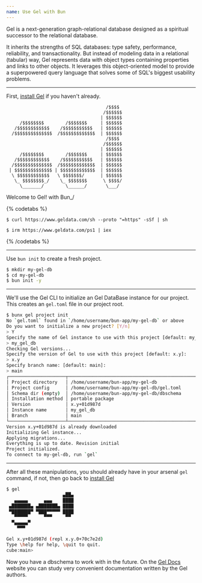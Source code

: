 ```yaml
---
name: Use Gel with Bun
---
```


Gel is a next-generation graph-relational database designed as a spiritual successor to the relational database.

It inherits the strengths of SQL databases: type safety, performance, reliability, and transactionality. But instead of modeling data in a relational (tabular) way, Gel represents data with object types containing properties and links to other objects. It leverages this object-oriented model to provide a superpowered query language that solves some of SQL's biggest usability problems.

---

First, [install Gel](https://www.geldata.com/) if you haven't already.

                                         /$$$$
                                        /$$$$$$
                                       | $$$$$$
         /$$$$$$$$        /$$$$$$$     | $$$$$$
       /$$$$$$$$$$$$    /$$$$$$$$$$$   | $$$$$$
      /$$$$$$$$$$$$$$  /$$$$$$$$$$$$$  | $$$$$$
                                         /$$$$
                                        /$$$$$$
                                       | $$$$$$
         /$$$$$$$$        /$$$$$$$     | $$$$$$
       /$$$$$$$$$$$$    /$$$$$$$$$$$   | $$$$$$
      /$$$$$$$$$$$$$$  /$$$$$$$$$$$$$  | $$$$$$
     | $$$$$$$$$$$$$$ | $$$$$$$$$$$$$  | $$$$$$
      \ $$$$$$$$$$$$   \ $$$$$$$/      | $$$$$$
       \_ $$$$$$$$_/    \_ $$$$$$$      \ $$$$/
         \_______/        \______/       \___/

Welcome to Gel! with Bun\_/

{% codetabs %}

```sh#Linux/macOS
$ curl https://www.geldata.com/sh --proto "=https" -sSf | sh
```

```sh#Windows
$ irm https://www.geldata.com/ps1 | iex
```

{% /codetabs %}

---

Use `bun init` to create a fresh project.

```sh
$ mkdir my-gel-db
$ cd my-gel-db
$ bun init -y
```

---

We'll use the Gel CLI to initialize an Gel DataBase instance for our project. This creates an `gel.toml` file in our project root.

```sh
$ bunx gel project init
No `gel.toml` found in `/home/username/bun-app/my-gel-db` or above
Do you want to initialize a new project? [Y/n]
> Y
Specify the name of Gel instance to use with this project [default: my_gel_db]:
> my_gel_db
Checking Gel versions...
Specify the version of Gel to use with this project [default: x.y]:
> x.y
Specify branch name: [default: main]:
> main
┌─────────────────────┬───────────────────────────────────────────────────────┐
│ Project directory   │ /home/username/bun-app/my-gel-db                      │
│ Project config      │ /home/username/bun-app/my-gel-db/gel.toml             │
│ Schema dir (empty)  │ /home/username/bun-app/my-gel-db/dbschema             │
│ Installation method │ portable package                                      │
│ Version             │ x.y+01d987d                                           │
│ Instance name       │ my_gel_db                                             │
│ Branch              │ main                                                  │
└─────────────────────┴───────────────────────────────────────────────────────┘
Version x.y+01d987d is already downloaded
Initializing Gel instance...
Applying migrations...
Everything is up to date. Revision initial
Project initialized.
To connect to my-gel-db, run `gel`
```

---

After all these manipulations, you should already have in your arsenal `gel` command, if not, then go back to [install Gel](https://www.geldata.com/)

```sh
$ gel
                     ▄██▄
   ▄▄▄▄▄      ▄▄▄    ████
 ▄███████▄ ▄███████▄ ████
 ▀███████▀ ▀███▀▀▀▀▀ ████
   ▀▀▀▀▀      ▀▀▀     ▀▀
  ▀▄▄▄▄▄▀
    ▀▀▀

Gel x.y+01d987d (repl x.y.0+70c7e2d)
Type \help for help, \quit to quit.
cube:main>
```

Now you have a dbschema to work with in the future. On the [Gel Docs](https://docs.geldata.com/) website you can study very convenient documentation written by the Gel authors.
